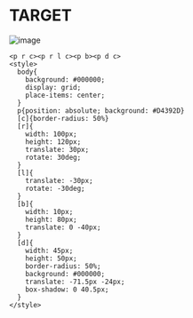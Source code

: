 # TARGET

![image](https://github.com/gaschneider/cssbattle/assets/16023844/f7659e4e-9aa4-441c-a865-719cf3c4ff3a)

```
<p r c><p r l c><p b><p d c>
<style>
  body{
    background: #000000;
    display: grid;
    place-items: center;
  }
  p{position: absolute; background: #D4392D}
  [c]{border-radius: 50%}
  [r]{
    width: 100px;
    height: 120px;
    translate: 30px;
    rotate: 30deg;
  }
  [l]{
    translate: -30px;
    rotate: -30deg;
  }
  [b]{
    width: 10px;
    height: 80px;
    translate: 0 -40px;
  }
  [d]{
    width: 45px;
    height: 50px;
    border-radius: 50%;
    background: #000000;
    translate: -71.5px -24px;
    box-shadow: 0 40.5px;
  }
</style>
```
